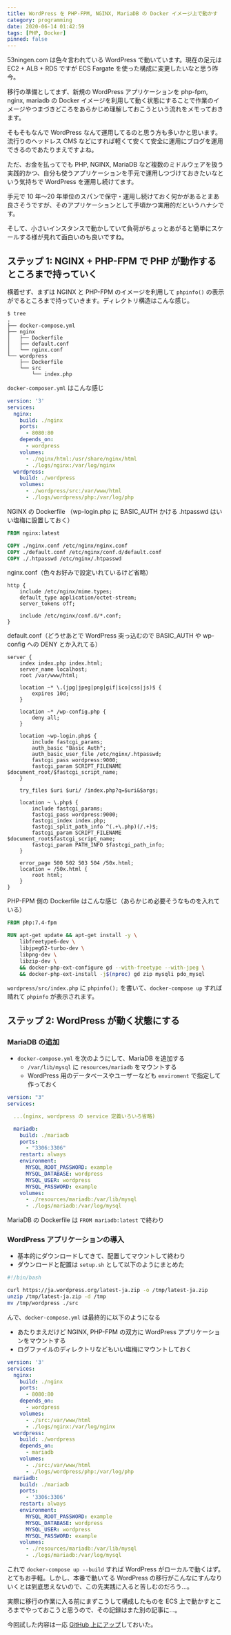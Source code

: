 ```yaml
---
title: WordPress を PHP-FPM, NGINX, MariaDB の Docker イメージ上で動かす
category: programming
date: 2020-06-14 01:42:59
tags: [PHP, Docker]
pinned: false
---
```


53ningen.com は色々言われている WordPress で動いています。現在の足元は EC2 + ALB + RDS ですが ECS Fargate を使った構成に変更したいなと思う昨今。

移行の準備としてまず、新規の WordPress アプリケーションを php-fpm, nginx, mariadb の Docker イメージを利用して動く状態にすることで作業のイメージやつまづきどころをあらかじめ理解しておこうという流れをメモっておきます。

そもそもなんで WordPress なんて運用してるのと思う方も多いかと思います。流行りのヘッドレス CMS などにすれば軽くて安くて安全に運用にブログを運用できるのであたりまえですよね。

ただ、お金を払ってでも PHP, NGINX, MariaDB など複数のミドルウェアを扱う実践的かつ、自分も使うアプリケーションを手元で運用しつづけておきたいなという気持ちで WordPress を運用し続けてます。

手元で 10 年〜20 年単位のスパンで保守・運用し続けておく何かがあるとまあ良さそうですが、そのアプリケーションとして手頃かつ実用的だというハナシです。

そして、小さいインスタンスで動かしていて負荷がちょっとあがると簡単にスケールする様が見れて面白いのも良いですね。

## ステップ 1: NGINX + PHP-FPM で PHP が動作するところまで持っていく

横着せず、まずは NGINX と PHP-FPM のイメージを利用して `phpinfo()` の表示がでるところまで持っていきます。ディレクトリ構造はこんな感じ。

```
$ tree
.
├── docker-compose.yml
├── nginx
│   ├── Dockerfile
│   ├── default.conf
│   └── nginx.conf
└── wordpress
    ├── Dockerfile
    └── src
        └── index.php
```

`docker-composer.yml` はこんな感じ

```yaml
version: '3'
services:
  nginx:
    build: ./nginx
    ports:
      - 8080:80
    depends_on:
      - wordpress
    volumes:
      - ./nginx/html:/usr/share/nginx/html
      - ./logs/nginx:/var/log/nginx
  wordpress:
    build: ./wordpress
    volumes:
      - ./wordpress/src:/var/www/html
      - ./logs/wordpress/php:/var/log/php
```

NGINX の Dockerfile （wp-login.php に BASIC_AUTH かける .htpasswd はいい塩梅に設置しておく）

```dockerfile
FROM nginx:latest

COPY ./nginx.conf /etc/nginx/nginx.conf
COPY ./default.conf /etc/nginx/conf.d/default.conf
COPY ./.htpasswd /etc/nginx/.htpasswd
```

nginx.conf（色々お好みで設定いれているけど省略）

```
http {
    include /etc/nginx/mime.types;
    default_type application/octet-stream;
    server_tokens off;

    include /etc/nginx/conf.d/*.conf;
}
```

default.conf（どうせあとで WordPress 突っ込むので BASIC_AUTH や wp-config への DENY とか入れてる）

```
server {
    index index.php index.html;
    server_name localhost;
    root /var/www/html;

    location ~* \.(jpg|jpeg|png|gif|ico|css|js)$ {
        expires 10d;
    }

    location ~* /wp-config.php {
        deny all;
    }

    location ~wp-login.php$ {
        include fastcgi_params;
        auth_basic "Basic Auth";
        auth_basic_user_file /etc/nginx/.htpasswd;
        fastcgi_pass wordpress:9000;
        fastcgi_param SCRIPT_FILENAME $document_root/$fastcgi_script_name;
    }

    try_files $uri $uri/ /index.php?q=$uri&$args;

    location ~ \.php$ {
        include fastcgi_params;
        fastcgi_pass wordpress:9000;
        fastcgi_index index.php;
        fastcgi_split_path_info ^(.+\.php)(/.+)$;
        fastcgi_param SCRIPT_FILENAME $document_root$fastcgi_script_name;
        fastcgi_param PATH_INFO $fastcgi_path_info;
    }

    error_page 500 502 503 504 /50x.html;
    location = /50x.html {
        root html;
    }
}
```

PHP-FPM 側の Dockerfile はこんな感じ（あらかじめ必要そうなものを入れている）

```dockerfile
FROM php:7.4-fpm

RUN apt-get update && apt-get install -y \
    libfreetype6-dev \
    libjpeg62-turbo-dev \
    libpng-dev \
    libzip-dev \
    && docker-php-ext-configure gd --with-freetype --with-jpeg \
    && docker-php-ext-install -j$(nproc) gd zip mysqli pdo_mysql

```

`wordpress/src/index.php` に `phpinfo();` を書いて、`docker-compose up` すれば晴れて `phpinfo` が表示されます。

## ステップ 2: WordPress が動く状態にする

### MariaDB の追加

- `docker-compose.yml` を次のようにして、MariaDB を追加する
  - `/var/lib/mysql` に `resources/mariadb` をマウントする
  - WordPress 用のデータベースやユーザーなども `enviroment` で指定して作っておく

```yaml
version: "3"
services:

  ...(nginx, wordpress の service 定義いろいろ省略)

  mariadb:
    build: ./mariadb
    ports:
      - "3306:3306"
    restart: always
    environment:
      MYSQL_ROOT_PASSWORD: example
      MYSQL_DATABASE: wordpress
      MYSQL_USER: wordpress
      MYSQL_PASSWORD: example
    volumes:
      - ./resources/mariadb:/var/lib/mysql
      - ./logs/mariadb:/var/log/mysql

```

MariaDB の Dockerfile は `FROM mariadb:latest` で終わり

### WordPress アプリケーションの導入

- 基本的にダウンロードしてきて、配置してマウントして終わり
- ダウンロードと配置は `setup.sh` として以下のようにまとめた

```sh
#!/bin/bash

curl https://ja.wordpress.org/latest-ja.zip -o /tmp/latest-ja.zip
unzip /tmp/latest-ja.zip -d /tmp
mv /tmp/wordpress ./src
```

んで、`docker-compose.yml` は最終的に以下のようになる

- あたりまえだけど NGINX, PHP-FPM の双方に WordPress アプリケーションをマウントする
- ログファイルのディレクトリなどもいい塩梅にマウントしておく

```yaml
version: '3'
services:
  nginx:
    build: ./nginx
    ports:
      - 8080:80
    depends_on:
      - wordpress
    volumes:
      - ./src:/var/www/html
      - ./logs/nginx:/var/log/nginx
  wordpress:
    build: ./wordpress
    depends_on:
      - mariadb
    volumes:
      - ./src:/var/www/html
      - ./logs/wordpress/php:/var/log/php
  mariadb:
    build: ./mariadb
    ports:
      - '3306:3306'
    restart: always
    environment:
      MYSQL_ROOT_PASSWORD: example
      MYSQL_DATABASE: wordpress
      MYSQL_USER: wordpress
      MYSQL_PASSWORD: example
    volumes:
      - ./resources/mariadb:/var/lib/mysql
      - ./logs/mariadb:/var/log/mysql
```

これで `docker-compose up --build` すれば WordPress がローカルで動くはず。とてもお手軽。しかし、本番で動いてる WordPress の移行がこんなにすんなりいくとは到底思えないので、この先実践に入ると苦しむのだろう...。

実際に移行の作業に入る前にまずこうして構成したものを ECS 上で動かすところまでやっておこうと思うので、その記録はまた別の記事に...。

今回試した内容は一応 [GitHub 上にアップ](https://github.com/53ningen/docker-wordpress)しておいた。
